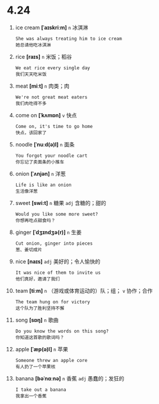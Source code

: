 # 4.24

1. ice cream **[ˈaɪskriːm]** `n` 冰淇淋

   ```
   She was always treating him to ice cream
   她总请他吃冰淇淋
   ```

2. rice **[raɪs]** `n` 米饭；稻谷

   ```
   We eat rice every single day
   我们天天吃米饭
   ```

3. meat **[miːt]** `n` 肉类；肉

   ```
   We're not great meat eaters
   我们肉吃得不多
   ```

4. come on **[ˈkʌmɒn]** `v` 快点

   ```
   Come on, it's time to go home
   快点，该回家了
   ```

5. noodle **[ˈnuːd(ə)l]** `n` 面条

   ```
   You forgot your noodle cart
   你忘记了卖面条的小推车
   ```

6. onion **[ˈʌnjən]** `n` 洋葱

   ```
   Life is like an onion
   生活像洋葱
   ```

7. sweet **[swi:t]** `n` 糖果 `adj` 含糖的；甜的

   ```
   Would you like some more sweet?
   你想再吃点甜食吗？
   ```

8. ginger **[ˈdʒɪndʒə(r)]** `n` 生姜

   ```
   Cut onion, ginger into pieces
   葱、姜切成片
   ```

9. nice **[naɪs]** `adj` 美好的；令人愉快的

   ```
   It was nice of them to invite us
   他们真好，邀请了我们
   ```

10. team **[tiːm]** `n` （游戏或体育运动的）队；组； `v` 协作；合作

    ```
    The team hung on for victory
    这个队为了胜利坚持不懈
    ```

11. song **[sɒŋ]** `n` 歌曲

    ```
    Do you know the words on this song?
    你知道这首歌的歌词吗？
    ```

12. apple **[ˈæp(ə)l]** `n` 苹果

    ```
    Someone threw an apple core
    有人扔了一个苹果核
    ```

13. banana **[bəˈnɑːnə]** `n` 香蕉 `adj` 愚蠢的；发狂的
    ```
    I take out a banana
    我拿出一个香蕉
    ```
